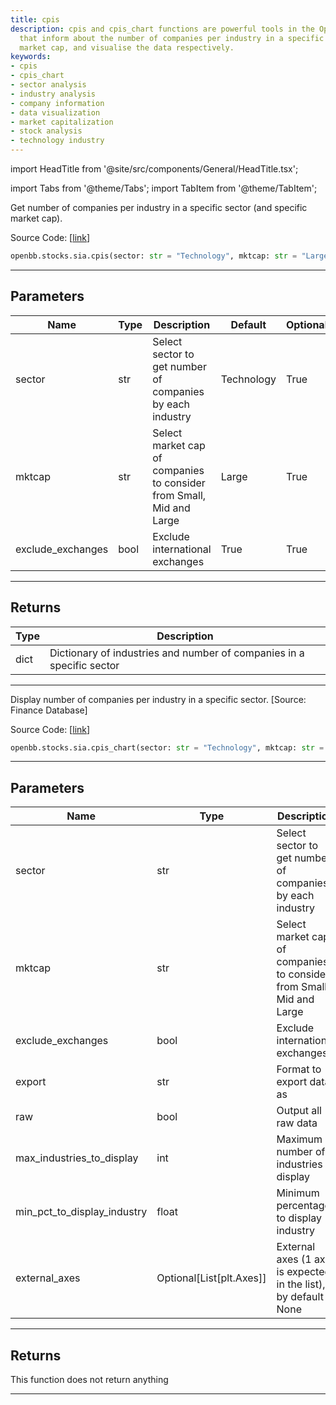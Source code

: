 ```yaml
---
title: cpis
description: cpis and cpis_chart functions are powerful tools in the OpenBBTerminal
  that inform about the number of companies per industry in a specific sector and
  market cap, and visualise the data respectively.
keywords:
- cpis
- cpis_chart
- sector analysis
- industry analysis
- company information
- data visualization
- market capitalization
- stock analysis
- technology industry
---
```


import HeadTitle from '@site/src/components/General/HeadTitle.tsx';

<HeadTitle title="stocks.sia.cpis - Reference | OpenBB SDK Docs" />

import Tabs from '@theme/Tabs';
import TabItem from '@theme/TabItem';

<Tabs>
<TabItem value="model" label="Model" default>

Get number of companies per industry in a specific sector (and specific market cap).

Source Code: [[link](https://github.com/OpenBB-finance/OpenBB/tree/main/openbb_terminal/stocks/sector_industry_analysis/financedatabase_model.py#L309)]

```python
openbb.stocks.sia.cpis(sector: str = "Technology", mktcap: str = "Large", exclude_exchanges: bool = True)
```

---

## Parameters

| Name | Type | Description | Default | Optional |
| ---- | ---- | ----------- | ------- | -------- |
| sector | str | Select sector to get number of companies by each industry | Technology | True |
| mktcap | str | Select market cap of companies to consider from Small, Mid and Large | Large | True |
| exclude_exchanges | bool | Exclude international exchanges | True | True |


---

## Returns

| Type | Description |
| ---- | ----------- |
| dict | Dictionary of industries and number of companies in a specific sector |
---

</TabItem>
<TabItem value="view" label="Chart">

Display number of companies per industry in a specific sector. [Source: Finance Database]

Source Code: [[link](https://github.com/OpenBB-finance/OpenBB/tree/main/openbb_terminal/stocks/sector_industry_analysis/financedatabase_view.py#L525)]

```python
openbb.stocks.sia.cpis_chart(sector: str = "Technology", mktcap: str = "Large", exclude_exchanges: bool = True, export: str = "", raw: bool = False, max_industries_to_display: int = 15, min_pct_to_display_industry: float = 0.015, external_axes: Optional[List[matplotlib.axes._axes.Axes]] = None)
```

---

## Parameters

| Name | Type | Description | Default | Optional |
| ---- | ---- | ----------- | ------- | -------- |
| sector | str | Select sector to get number of companies by each industry | Technology | True |
| mktcap | str | Select market cap of companies to consider from Small, Mid and Large | Large | True |
| exclude_exchanges | bool | Exclude international exchanges | True | True |
| export | str | Format to export data as |  | True |
| raw | bool | Output all raw data | False | True |
| max_industries_to_display | int | Maximum number of industries to display | 15 | True |
| min_pct_to_display_industry | float | Minimum percentage to display industry | 0.015 | True |
| external_axes | Optional[List[plt.Axes]] | External axes (1 axis is expected in the list), by default None | None | True |


---

## Returns

This function does not return anything

---

</TabItem>
</Tabs>
